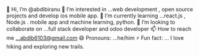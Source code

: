👋 Hi, I’m @abdibiranu
👀 I’m interested in ...web development , open source projects and develop ios mobile app.
🌱 I’m currently learning ...react.js , Node.js . mobile app and machine learning, python.
💞️ I’m looking to collaborate on ...full stack developer and odoo developer
📫 How to reach me ...abdib6103@gmail.com
😄 Pronouns: ...he/him
⚡ Fun fact: ... I love hiking and exploring new trails.

<!---
abdibiranu30680070/abdibiranu30680070 is a ✨ special ✨ repository because its `README.md` (this file) appears on your GitHub profile.
You can click the Preview link to take a look at your changes.
--->
